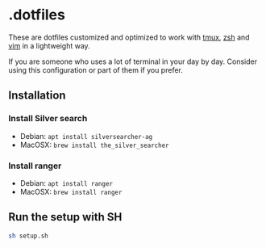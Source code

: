 # .dotfiles
These are dotfiles customized and optimized to work with [tmux](https://github.com/tmux/tmux/wiki), [zsh](https://github.com/ohmyzsh/ohmyzsh/wiki) and [vim](https://github.com/vim/vim/blob/master/README.md) in a lightweight way.

If you are someone who uses a lot of terminal in your day by day. Consider using this configuration or part of them if you prefer.

## Installation

### Install Silver search
- Debian: `apt install silversearcher-ag`
- MacOSX:  `brew install the_silver_searcher`

### Install ranger
- Debian: `apt install ranger`
- MacOSX:  `brew install ranger`

## Run the setup with SH
```sh
sh setup.sh
```
